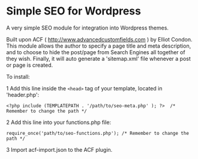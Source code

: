Simple SEO for Wordpress
========================

A very simple SEO module for integration into Wordpress themes.

Built upon ACF ( http://www.advancedcustomfields.com ) by Elliot Condon. This module allows the author to specify a page title and meta description, and to choose to hide the post/page from Search Engines all together of they wish. Finally, it will auto generate a 'sitemap.xml' file whenever a post or page is created.

To install:

1 Add this line inside the ```<head>``` tag of your template, located in 'header.php': 

```
<?php include (TEMPLATEPATH . '/path/to/seo-meta.php' ); ?>  /* Remember to change the path */
```

2 Add this line into your functions.php file:

```
require_once('path/to/seo-functions.php'); /* Remember to change the path */
```

3 Import acf-import.json to the ACF plugin.